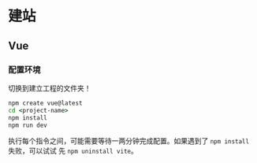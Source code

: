 # 建站

## Vue

### 配置环境

切换到建立工程的文件夹！

```cmd
npm create vue@latest
cd <project-name>
npm install
npm run dev
```

执行每个指令之间，可能需要等待一两分钟完成配置。如果遇到了 `npm install` 失败，可以试试 先 `npm uninstall vite`。
